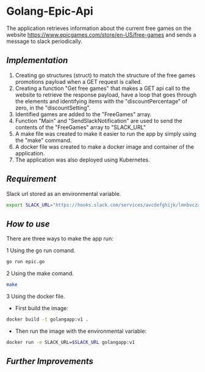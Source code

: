 
# Golang-Epic-Api

The application retrieves information about the current free games on the website https://www.epicgames.com/store/en-US/free-games and sends a message to slack periodically.

## _Implementation_
1. Creating go structures (struct) to match the structure of the free games promotions payload when a GET request is called.
2. Creating a function "Get free games" that makes a GET api call to the website to  retrieve the response payload, have a loop that goes through the elements and identifying items with the "discountPercentage" of zero, in the "discountSetting".
3. Identified games are added to the "FreeGames" array.
4.  Function  "Main" and "SendSlackNotification" are used to send the contents of the "FreeGames" array to "SLACK_URL"
5. A make file was created to make it easier to run the app by simply using the "make" command.
6. A docker file was created to make a docker image and container of the application.
7. The application was also deployed using Kubernetes.


## _Requirement_
Slack url stored as an environmental variable.
```sh
export SLACK_URL="https://hooks.slack.com/services/avcdefghijk/lmnbvcza/hhgwdsvfsffa"
```

## _How to use_
There are three ways to make the app run:

1  Using the go run comand.
```sh
go run epic.go
```

2  Using the make comand.
```sh
make
```
3  Using the docker file.

- First build the image:
```sh
docker build -t golangapp:v1 .   
```

- Then run the image with the environmental variable:
```sh
docker run -e SLACK_URL=$SLACK_URL golangapp:v1   
```

## _Further Improvements_
